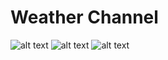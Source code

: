 # Weather Channel
![alt text](https://raw.githubusercontent.com/hugomiranda94/weatherApp/ss/dashboard.png)
![alt text](https://raw.githubusercontent.com/hugomiranda94/weatherApp/ss/city.png)
![alt text](https://raw.githubusercontent.com/hugomiranda94/weatherApp/ss/later.png)